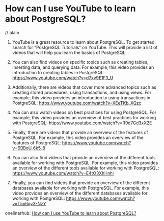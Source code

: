 # How can I use YouTube to learn about PostgreSQL?
// plain

1. YouTube is a great resource to learn about PostgreSQL. To get started, search for "PostgreSQL Tutorials" on YouTube. This will provide a list of videos that will help you learn the basics of PostgreSQL.

2. You can also find videos on specific topics such as creating tables, inserting data, and querying data. For example, this video provides an introduction to creating tables in PostgreSQL: https://www.youtube.com/watch?v=d7xv9E1F3_U

3. Additionally, there are videos that cover more advanced topics such as creating stored procedures, using transactions, and using views. For example, this video provides an introduction to using transactions in PostgreSQL: https://www.youtube.com/watch?v=XEeTKb_XQzc

4. You can also watch videos on best practices for using PostgreSQL. For example, this video provides an overview of best practices for working with PostgreSQL: https://www.youtube.com/watch?v=R9d7Gd3xX2E

5. Finally, there are videos that provide an overview of the features of PostgreSQL. For example, this video provides an overview of the features of PostgreSQL: https://www.youtube.com/watch?v=6BBoU_6k5_8

6. You can also find videos that provide an overview of the different tools available for working with PostgreSQL. For example, this video provides an overview of the different tools available for working with PostgreSQL: https://www.youtube.com/watch?v=E4tO3XhHnhI

7. Finally, you can find videos that provide an overview of the different databases available for working with PostgreSQL. For example, this video provides an overview of the different databases available for working with PostgreSQL: https://www.youtube.com/watch?v=T5n6qy3-NzY

onelinerhub: [How can I use YouTube to learn about PostgreSQL?](https://onelinerhub.com/postgresql/how-can-i-use-youtube-to-learn-about-postgresql)